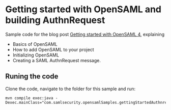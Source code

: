 # Getting started with OpenSAML and building AuthnRequest
Sample code for the blog post [Getting started with OpenSAML 4](https://blog.samlsecurity.com/post/getting-started-opensaml-v4/?utm_source=github&utm_medium=link&utm_campaign=opensaml_samples_collection&utm_content=getting-started-authn), explaining
* Basics of OpenSAML
* How to add OpenSAML to your project
* Initializing OpenSAML 
* Creating a SAML AuthnRequest message.


## Runing the code
Clone the code, navigate to the folder for this sample and run: 
```
mvn compile exec:java -Dexec.mainClass="com.samlsecurity.opensamlSamples.gettingStartedAuthnrequest.GenAuthnRequest"
```
